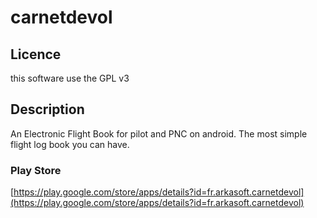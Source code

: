 # carnetdevol

## Licence

this software use the GPL v3

## Description

An Electronic Flight Book for pilot and PNC on android.
The most simple flight log book you can have.

### Play Store

[https://play.google.com/store/apps/details?id=fr.arkasoft.carnetdevol](https://play.google.com/store/apps/details?id=fr.arkasoft.carnetdevol)
